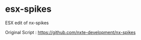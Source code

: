 # esx-spikes
ESX edit of nx-spikes



Original Script : https://github.com/nxte-development/nx-spikes
